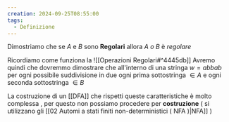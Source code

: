 ```yaml
---
creation: 2024-09-25T08:55:00
tags:
  - Definizione
---
```

Dimostriamo che se $A$ e $B$ sono **Regolari** allora $A\ o\ B$ è *regolare*  

Ricordiamo come funziona la ![[Operazioni Regolari#^4445db]] 
Avremo quindi che dovremmo dimostrare che all'interno di una stringa $w = abbab$ per ogni possibile suddivisione in due ogni prima sottostringa $\in A$ e ogni seconda sottostringa $\in B$ 

La costruzione di un [[DFA]] che rispetti queste caratteristiche è molto complessa , per questo non possiamo procedere per **costruzione** ( si utilizzano gli [[02 Automi a stati finiti non-deterministici ( NFA )|NFA]] )